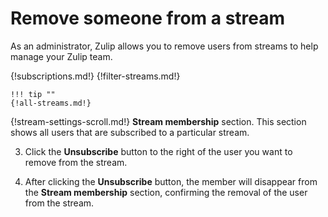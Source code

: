 # Remove someone from a stream

As an administrator, Zulip allows you to remove users from streams to help
manage your Zulip team.

{!subscriptions.md!}
{!filter-streams.md!}

    !!! tip ""
    {!all-streams.md!}

{!stream-settings-scroll.md!} **Stream membership** section. This section
shows all users that are subscribed to a particular stream.

3. Click the **Unsubscribe** button to the right of the user you want to
remove from the stream.

4. After clicking the **Unsubscribe** button, the member will disappear from the
**Stream membership** section, confirming the removal of the user from the
stream.
